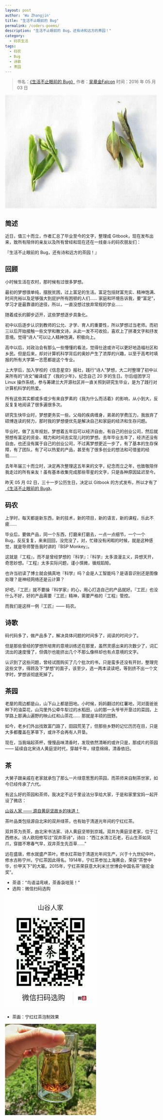 ```yaml
---
layout: post
author: 'Wu Zhangjin'
title: "生活不止眼前的 Bug"
permalink: /coders-poems/
description: "生活不止眼前的 Bug，还有诗和远方的茶园！"
category:
  - 码农生活
tags:
  - 码农
  - Bug
  - 诗歌
  - 茶园
---
```


> 书名：[《生活不止眼前的 Bug》](http://tinylab.gitbooks.io/coders-poems)
> 作者：[吴章金Falcon](http://weibo.com/wuzhangjin)
> 时间：2016 年 05 月 03 日

[![Teas](/wp-content/uploads/2016/05/mommy-tea-teas.jpg)](http://weidian.com/?userid=317479118)

## 简述

近日，值三十而立，作者汇总了毕业至今的文字，整理成 Gitbook，现在发布出来，致所有陪伴的亲友以及所有曾经和现在还在一线奋斗的码农朋友们：

『生活不止眼前的 Bug，还有诗和远方的茶园！』

## 回顾

小时候生活在农村，那时候有过很多梦想。

最初的梦想很单纯，摆脱贫困，过上富足的生活。富足包括财富充实、精神饱满、时间充裕以及足够强大到屁护所有困顿的人们…… 家庭和环境告诉我，要“富足”，学习才是最靠谱的途径，所以，一直没想过放弃常规的学业……

随着成长的脚步迈开，这些梦想逐步具象化。

初中以后逐步认识到教师的公允、才学、育人的重要性，所以梦想过当老师。而初三以后开始接触一些文学和散文诗，从此一发不可收拾，喜欢上了拼凑文字和抒发意境。觉得“诗人”可以让人精神饱满，积极向上。

高中以后，对政治会有那么一些懵懂的看法，觉得仕途或许可以更好地造福社区和乡民。但是后来，却对计算机科学背后的奥妙产生了浓厚的兴趣，以至于高考时填报的所有大学第一志愿都是这个专业。

上大学后，加入学校的《信息星空》报社，践行“诗人”梦想，大二时整理了初中以来所有的“诗文”编译成了《我的少年》，纪念自己 20 岁的生日。尔后组团学习 Linux 操作系统，参与筹建兰大开源社区并一直关照到研究生毕业，是为了践行对计算机科学的热爱。

所有这些其实都或多或少有来自罗素的《我为什么而活着》的影响，从小到大，反反复复地阅读了很多遍很多次。

研究生快毕业时，梦想更务实一些。父母的疾病缠身，弟弟的学费压力，我放弃了硕博连读的努力，那时我的梦想便优先是解决自己和家庭的经济和生存问题。

毕业时，做了五年规划，梦想着五年后可以经济自由，有自己的创业公司，然后就预想有富足的资金、精力和时间去实现儿时的梦想。去年毕业五年了，经济还没有自由，也还没有属于自己的创业公司，不过离梦想更近一步了，有了基本的生存保障，有了团队，有了可以热爱的产品，甚至有了很多创业的想法和可借鉴的经验……

去年年届三十而立时，决定再次整理这五年来的文字，纪念而立之年，也致敬陪伴我走过的所有亲友！虽有基本收集完成那些零星的文字，只是各种原因延迟至今。

昨天 05 月 02 日，三十一岁公历生日，决定以 Gitbook 的方式发布，所以才有了[《生活不止眼前的 Bug》](http://tinylab.gitbooks.io/coders-poems)。

## 码农

上学时，每天都是新东西，新的技术，新的项目，新的语言，新的课程，乐此不疲……

毕业后，要做产品，同一个东西，打磨来打磨去，一点一点细节，一个一个 Bug，反反复复，来来回回，没完没了，对，忙碌没有闲暇的时候，就是这种感觉，就是导师警告我时讲的『BSP Monkey』。

这就是『工程』，而不是曾经梦想的『科学』：『科学』太多浪漫主义，异想天开，奇思妙想。『工程』太多实际问题，谨小慎微，循规蹈矩。

也许当初读了博士就会搞真地『科学』吗？会是人工智能吗？是语音识别还是图像处理？是神经网络还是云计算？

好吧，『工匠』就不要操『科学家』的心，用心打造自己的产品就好。『工匠』也没什么不好，好的产品需要『工匠』精神，需要严格的『工程』管控。

而我们是这样一例『工匠』—— 码农。

## 诗歌

码代码多了，做产品多了，解决具体问题的时间多了，阅读的时间少了。

但是那些曾经的梦想所培育的意境训练还在那里，虽然灵感出来的次数少了，词汇流出的速度慢了，但偶尔也能挤出几个不那么像样却也有点意境的文字。

认识到了这些问题，曾经试图购买了几个批次的书，只是蛮多还没有开封，整理完这些文字，得顾及下“梦想”的面子，该至少，选一两本读读吧，等到挤不出一个文字时，梦想该彻底死掉了。

## 茶园

老屋的周边都是山，山下山上都是田地。小时候，妈妈翻过的红薯地，河对面爸爸种下的油菜花，山沟里外公牵牛犁过的水稻田，山的那一头爷爷开垦过的菜园，上学路上那满山遍野的映山红和山茶花…… 那就是丰硕的田野。

如今，老乡们外出找致富门路了，田园荒芜了，但那些乡野的记忆历历在目，只是大多都覆盖在茅草下，或许不会再有人开垦。

现在，当我端起茶杯，慢慢品味清香时，发现依然清晰的或许只是，那成片的茶园 —— 延续自北宋诗人黄庭坚时代，穿越千年，绿意绵绵，清香依旧。

## 茶

大舅子跟亲戚在老家就承包了那么一片绿意葱葱的茶园，而茶师来自制茶世家，如今已经传承了六代。

有这么好的茶园和茶师，我决定不远千里设法分享给大家，于是和家里宝妈一起开设了微店：

[山谷人家 —— 源自黄庭坚故乡的味道！](http://weidian.com/?userid=317479118)

茶叶品类包括源自北宋的双井绿茶，也有始于清道光年间的宁红红茶。

双井茶为贡茶，由北宋书法家、诗人黄庭坚带到京城。双井为黄庭坚老家，位于江西修水。诗人欧阳修写过“双井茶诗”，诗曰：“西江水清江石老，石山生茶如凤爪，穿腊不寒春气早，双井茶生先百草……”

远在盛唐，修水就盛产茶叶。修水红茶始于清道光年间生产，兴于十九世纪中叶。修水古称宁州，宁红茶因此得名。1914年，宁红茶参加上海赛会，荣获“茶誉中华，价甲天下”的大匾。2015年，宁红茶荣获意大利米兰世博会中国名茶“骆驼金奖”。

* 茶语：“鸟语溢弯峡，茶香袅培笼！”
* 选购：微信扫码选购

[<img style="width: 300px;" src="/wp-content/uploads/2016/05/mommy-tea-qrcode.jpg">](http://weidian.com/?userid=317479118)

* 茶画：宁红红茶泡制效果

[<img style="width: 300px;" src="/wp-content/uploads/2016/05/mommy-hot-tea.jpg">](http://weidian.com/?userid=317479118)
